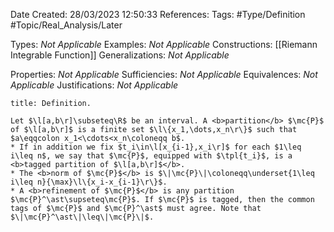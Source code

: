 <div class="topSpace"></div>

Date Created: 28/03/2023 12:50:33
References:
Tags: #Type/Definition #Topic/Real_Analysis/Later

Types: <i>Not Applicable</i>
Examples: <i>Not Applicable</i>
Constructions: [[Riemann Integrable Function]]
Generalizations: <i>Not Applicable</i>

Properties: <i>Not Applicable</i>
Sufficiencies: <i>Not Applicable</i>
Equivalences: <i>Not Applicable</i>
Justifications: <i>Not Applicable</i>

``` ad-Definition
title: Definition.

Let $\l[a,b\r]\subseteq\R$ be an interval. A <b>partition</b> $\mc{P}$ of $\l[a,b\r]$ is a finite set $\l\{x_1,\dots,x_n\r\}$ such that $a\eqqcolon x_1<\cdots<x_n\coloneqq b$.
* If in addition we fix $t_i\in\l[x_{i-1},x_i\r]$ for each $1\leq i\leq n$, we say that $\mc{P}$, equipped with $\tpl{t_i}$, is a <b>tagged partition of $\l[a,b\r]$</b>.
* The <b>norm of $\mc{P}$</b> is $\|\mc{P}\|\coloneqq\underset{1\leq i\leq n}{\max}\l\{x_i-x_{i-1}\r\}$.
* A <b>refinement of $\mc{P}$</b> is any partition $\mc{P}^\ast\supseteq\mc{P}$. If $\mc{P}$ is tagged, then the common tags of $\mc{P}$ and $\mc{P}^\ast$ must agree. Note that $\|\mc{P}^\ast\|\leq\|\mc{P}\|$.

```
